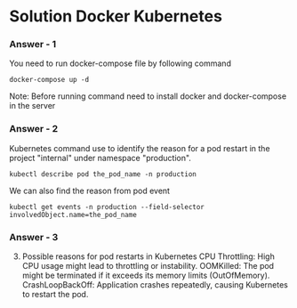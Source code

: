 # Solution Docker Kubernetes

### Answer - 1

You need to run docker-compose file by following command

```
docker-compose up -d
```

Note: Before running command need to install docker and docker-compose in the server

### Answer - 2

Kubernetes command use to identify the reason for a pod restart in the project "internal" under namespace "production".

```
kubectl describe pod the_pod_name -n production
```

We can also find the reason from pod event

```
kubectl get events -n production --field-selector involvedObject.name=the_pod_name
```

### Answer - 3

3. Possible reasons for pod restarts in Kubernetes
   CPU Throttling: High CPU usage might lead to throttling or instability.
   OOMKilled: The pod might be terminated if it exceeds its memory limits (OutOfMemory).
   CrashLoopBackOff: Application crashes repeatedly, causing Kubernetes to restart the pod.
